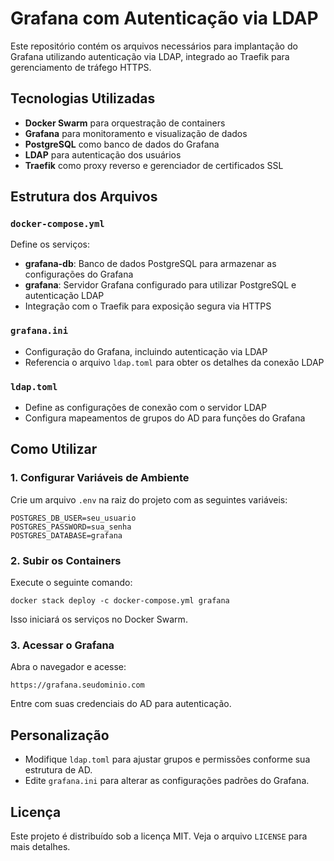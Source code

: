 # Grafana com Autenticação via LDAP

Este repositório contém os arquivos necessários para implantação do Grafana utilizando autenticação via LDAP, integrado ao Traefik para gerenciamento de tráfego HTTPS.

## Tecnologias Utilizadas
- **Docker Swarm** para orquestração de containers
- **Grafana** para monitoramento e visualização de dados
- **PostgreSQL** como banco de dados do Grafana
- **LDAP** para autenticação dos usuários
- **Traefik** como proxy reverso e gerenciador de certificados SSL

## Estrutura dos Arquivos

### `docker-compose.yml`
Define os serviços:
- **grafana-db**: Banco de dados PostgreSQL para armazenar as configurações do Grafana
- **grafana**: Servidor Grafana configurado para utilizar PostgreSQL e autenticação LDAP
- Integração com o Traefik para exposição segura via HTTPS

### `grafana.ini`
- Configuração do Grafana, incluindo autenticação via LDAP
- Referencia o arquivo `ldap.toml` para obter os detalhes da conexão LDAP

### `ldap.toml`
- Define as configurações de conexão com o servidor LDAP
- Configura mapeamentos de grupos do AD para funções do Grafana

## Como Utilizar

### 1. Configurar Variáveis de Ambiente
Crie um arquivo `.env` na raiz do projeto com as seguintes variáveis:
```
POSTGRES_DB_USER=seu_usuario
POSTGRES_PASSWORD=sua_senha
POSTGRES_DATABASE=grafana
```

### 2. Subir os Containers
Execute o seguinte comando:
```
docker stack deploy -c docker-compose.yml grafana
```
Isso iniciará os serviços no Docker Swarm.

### 3. Acessar o Grafana
Abra o navegador e acesse:
```
https://grafana.seudominio.com
```
Entre com suas credenciais do AD para autenticação.

## Personalização
- Modifique `ldap.toml` para ajustar grupos e permissões conforme sua estrutura de AD.
- Edite `grafana.ini` para alterar as configurações padrões do Grafana.

## Licença
Este projeto é distribuído sob a licença MIT. Veja o arquivo `LICENSE` para mais detalhes.
